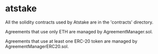 # atstake

All the solidity contracts used by Atstake are in the 'contracts' directory.

Agreements that use only ETH are managed by AgreementManager.sol.

Agreements that use at least one ERC-20 token are managed by AgreementManagerERC20.sol.


